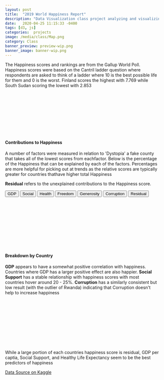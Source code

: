 ```yaml
---
layout: post
title:  "2019 World Happiness Report"
description: "Data Visualization class project analyzing and visualizing the 2019 world happiness report"
date:   2020-04-25 11:15:33 -0400
tags: [d3, js] 
categories:  projects
image: /media/class/Map.png
category: Class
banner_preview: preview-wip.png
banner_image: banner-wip.png
---
```



<!--more-->

<script src="{{site.url}}/assets/dataVis/d3.v5.min.js"></script>
<script> 
const datalink = "{{site.url}}/assets/dataVis/projectFinal/world-happiness/2019.csv";
const topolink = "{{site.url}}/assets/dataVis/projectFinal/topo.json";
</script>
<script src="https://d3js.org/d3-scale-chromatic.v1.min.js"></script>
<script src="http://d3js.org/topojson.v2.min.js"></script>

<style>
div.tooltip {	
  position: absolute;			
  text-align: center;						
  padding: 10px;				
  font: 16px sans-serif;		
  background: whitesmoke;	
  box-shadow: 0px 0px 2px rgba(0, 0, 0, 0.5);
  border: 0px;		
  border-radius: 5px;			
  pointer-events: none;			
}

path {
  stroke: #000;
}

</style>

The Happiness scores and rankings are from the Gallup World Poll. 
Happiness scores were based on the Cantril ladder question where respondents are asked to think of a ladder where 10 is the best possible life for them and 0 is the worst.
Finland scores the highest with 7.769 while South Sudan scoring the lowest with 2.853
<svg id='chart'></svg>

#### Contributions to Happiness

A number of factors were measured in relation to 'Dystopia' a fake county that takes all of the lowest scores from eachfactor.
Below is the percentage of the Happiness that can be explained by each of the factors. 
Percentages are more helpful for picking out at trends as the relative scores are typically greater for countries thathave higher total Happiness

**Residual** refers to the unexplained contributions to the Happiness score.

<div class="buttons">
  <button>GDP</button>
  <button>Social</button>
  <button>Health</button>
  <button>Freedom</button>
  <button>Generosity</button>
  <button>Corruption</button>
  <button>Residual</button>
</div>

<svg id='chart2'></svg>

#### Breakdown by Country

**GDP** appears to have a somewhat positive correlation with happiness. Countries where GDP has a larger positive effect are also happier.
**Social Support** has a stable relationship with happiness scores with most countries hover around 20 - 25%.
**Corruption** has a similarly consistent but low result (with the outlier of Rwanda) indicating that Corruption doesn't help to increase happiness

<svg id='chart3'></svg>

While a large portion of each countries happiness score is residual, GDP per captia, Social Support, and Healthy Life Expectancy seem to be the best predictors of happiness

[Data Source on Kaggle](https://www.kaggle.com/unsdsn/world-happiness)

<script src='{{site.url}}/assets/dataVis/projectFinal/main.js'></script>
